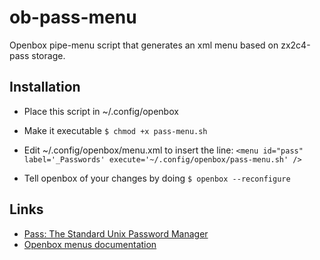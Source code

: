 ob-pass-menu
============

Openbox pipe-menu script that generates an xml menu based on zx2c4-pass storage.


Installation
------------

* Place this script in ~/.config/openbox

* Make it executable
`$ chmod +x pass-menu.sh`

* Edit ~/.config/openbox/menu.xml to insert the line:
`<menu id="pass" label='_Passwords' execute='~/.config/openbox/pass-menu.sh' />`

* Tell openbox of your changes by doing
`$ openbox --reconfigure`


Links
-----

* [Pass: The Standard Unix Password Manager](https://www.passwordstore.org/)
* [Openbox menus documentation](http://openbox.org/wiki/Help:Menus#Pipe_menus)
